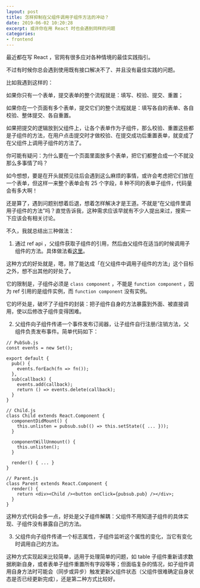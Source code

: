 ```yaml
---
layout: post
title: 怎样抑制在父组件调用子组件方法的冲动？
date: 2019-06-02 10:20:28
excerpt: 或许你在用 React 时也会遇到同样的问题
categories: 
- frontend
---
```


最近都在写 React ，官网有很多应对各种情境的最佳实践指引。

不过有时候你总会遇到使用既有接口解决不了、并且没有最佳实践的问题。

比如我遇到这样的：

如果你只有一个表单，提交表单的整个流程就是：填写、校验、提交、重置；

如果你在一个页面有多个表单，提交它们的整个流程就是：填写各自的表单、各自校验、整体提交、各自重置。

如果把提交的逻辑放到父组件上，让各个表单作为子组件，那么校验、重置这些都是子组件的方法，在用户点击提交时才做校验、在提交成功后重置表单，就变成了在父组件上调用子组件的方法了。

你可能有疑问：为什么要在一个页面里面放多个表单，把它们都整合成一个不就没那么多事情了吗？

如今想想，要是在开头就预见往后会遇到这么麻烦的事情，或许会考虑把它们放在一个表单，但这样一来整个表单会有 25 个字段，8 种不同的表单子组件，代码量会有多大啊！

还是算了，遇到问题别想着后退，想着怎样解决才是王道。不就是“在父组件里调用子组件的方法”吗？直觉告诉我，这种需求应该早就有不少人提出来过，搜索一下应该会有相关讨论。

不久，我就总结出三种做法：

1. 通过 ref api ，父组件获取子组件的引用，然后由父组件在适当的时候调用子组件的方法。具体做法看[这里](https://reactjs.org/docs/refs-and-the-dom.html#adding-a-ref-to-a-class-component)。

这种方式的好处就是，嗯，除了能达成「在父组件中调用子组件的方法」这个目标之外，想不出其他的好处了。

它的限制是，子组件必须是 `class component` ，不能是 `function component` ，因为 ref 引用的是组件实例，而 `function component` 没有实例。

它的坏处是，破坏了子组件的封装：把子组件自身的方法暴露到外面、被直接调用，使以后修改子组件变得困难。

2. 父组件向子组件传递一个事件发布订阅器，让子组件自行注册/注销方法，父组件负责发布事件。简单代码如下：

```
// PubSub.js
const events = new Set();

export default {
  pub() {
    events.forEach(fn => fn());
  },
  sub(callback) {
    events.add(callback);
    return () => events.delete(callback);
  }
}

// Child.js
class Child extends React.Component {
  componentDidMount() {
    this.unlisten = pubsub.sub(() => this.setState({ ... }));
  }

  componentWillUnmount() {
    this.unlisten();
  }

  render() { ... }
}

// Parent.js
class Parent extends React.Component {
  render() {
    return <div><Child /><button onClick={pubsub.pub} /></div>;
  }
}
```

这种方式代码会多一点，好处是父子组件解耦：父组件不用知道子组件的具体实现、子组件没有暴露自己的方法。

3. 父组件向子组件传递一个标志属性，子组件监听这个属性的变化，当它有变化时调用自己的方法。

这种方式实现起来比较简单，适用于处理简单的问题，如 table 子组件重新请求数据刷新自身，或者表单子组件重置所有字段等等；但面临复杂的情况，如子组件调用自身方法时可能会（同步或异步）触发更新父组件状态（父组件很难确定自身状态是否已经更新完成），还是第二种方式比较好。

